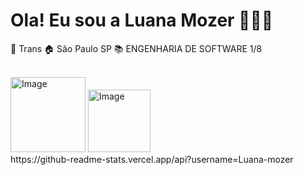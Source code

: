 # Ola! Eu sou a Luana Mozer 🙋🏼‍♀️
🌈 Trans
🏠 São Paulo SP
📚 ENGENHARIA DE SOFTWARE 1/8
<div style="display: inline_block"><br>
  <img width="120" height="120" alt="Image" src="https://github.com/user-attachments/assets/fd5070f2-3589-4343-b6ee-17c619712b89" />
  <img width="100" height="100" alt="Image" src="https://github.com/user-attachments/assets/326ca6e7-b68d-4337-a8cd-56c52da60fae" />
</div>
https://github-readme-stats.vercel.app/api?username=Luana-mozer
